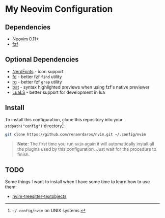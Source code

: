# My Neovim Configuration

## Dependencies

- [Neovim 0.11+](https://neovim.io/)
- [fzf](https://github.com/junegunn/fzf)

## Optional Dependencies

- [NerdFonts](https://www.nerdfonts.com/) - icon support
- [fd](https://github.com/sharkdp/fd) - better fzf `find` utility
- [rg](https://github.com/BurntSushi/ripgrep) - better fzf `grep` utility
- [bat](https://github.com/sharkdp/bat) - syntax highlighted previews when using fzf's native previewer
- [LuaLS](https://luals.github.io/) - better support for development in lua

## Install

To install this configuration, clone this repository into your `stdpath("config")` directory[^1]:

```sh
git clone https://github.com/renanrdaros/nvim.git ~/.config/nvim
```

> **Note:** The first time you run `nvim` again it will automatically install all the plugins used by this configuration. Just wait for the procedure to finish.


[^1]: `~/.config/nvim` on UNIX systems.

## TODO

Some things I want to install when I have some time to learn how to use them:

- [nvim-treesitter-textobjects](https://github.com/nvim-treesitter/nvim-treesitter-textobjects)
